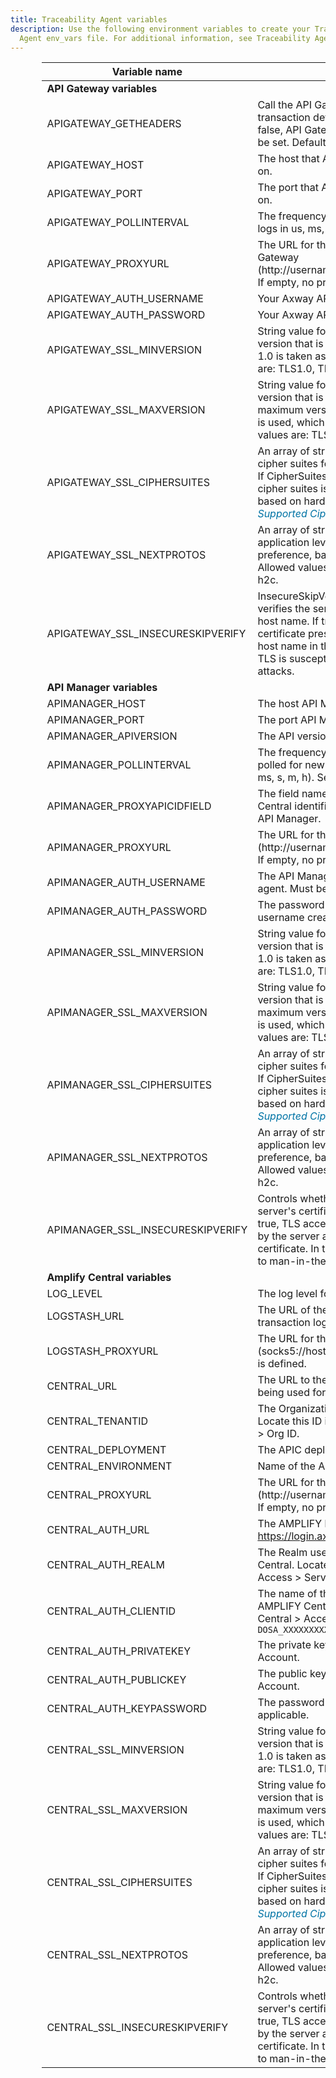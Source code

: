 ```yaml
---
title: Traceability Agent variables
description: Use the following environment variables to create your Traceability
  Agent env_vars file. For additional information, see Traceability Agent.
---
```

</p>         <table style="mc-table-style: url('../Resources/TableStyles/SynchTableStyle_noshade.css');margin-left: auto;margin-right: 0;width: 90%;" class="TableStyle-SynchTableStyle_interop" cellspacing="0">             <col class="TableStyle-SynchTableStyle_interop-Column-Column1" style="width: 171px;" />             <col class="TableStyle-SynchTableStyle_interop-Column-Column1" />             <thead>                 <tr class="TableStyle-SynchTableStyle_interop-Head-Header1">                     <th class="TableStyle-SynchTableStyle_interop-HeadE-Column1-Header1">Variable name</th>                     <th class="TableStyle-SynchTableStyle_interop-HeadD-Column1-Header1">Description</th>                 </tr>             </thead>             <tbody>                 <tr class="TableStyle-SynchTableStyle_interop-Body-Body2">                     <td class="TableStyle-SynchTableStyle_interop-BodyD-Column1-Body2" colspan="2"><strong>API Gateway variables</strong>                     </td>                 </tr>                 <tr class="TableStyle-SynchTableStyle_interop-Body-Body2">                     <td class="TableStyle-SynchTableStyle_interop-BodyE-Column1-Body2">APIGATEWAY_GETHEADERS</td>                     <td class="TableStyle-SynchTableStyle_interop-BodyD-Column1-Body2">Call the API Gateway API to get additional transaction details (headers, useragent). If false, API Gateway config does not need to be set. Default is True.</td>                 </tr>                 <tr class="TableStyle-SynchTableStyle_interop-Body-Body2">                     <td class="TableStyle-SynchTableStyle_interop-BodyE-Column1-Body2">APIGATEWAY_HOST</td>                     <td class="TableStyle-SynchTableStyle_interop-BodyD-Column1-Body2">The host that Axway API Gateway is running on.</td>                 </tr>                 <tr class="TableStyle-SynchTableStyle_interop-Body-Body2">                     <td class="TableStyle-SynchTableStyle_interop-BodyE-Column1-Body2">APIGATEWAY_PORT</td>                     <td class="TableStyle-SynchTableStyle_interop-BodyD-Column1-Body2">The port that Axway API Gateway is listening on.</td>                 </tr>                 <tr class="TableStyle-SynchTableStyle_interop-Body-Body2">                     <td class="TableStyle-SynchTableStyle_interop-BodyE-Column1-Body2">APIGATEWAY_POLLINTERVAL</td>                     <td class="TableStyle-SynchTableStyle_interop-BodyD-Column1-Body2">The frequency in which the agent polls the logs in us, ms, s, m, h. Default=ns. Set to 1m.</td>                 </tr>                 <tr class="TableStyle-SynchTableStyle_interop-Body-Body2">                     <td class="TableStyle-SynchTableStyle_interop-BodyE-Column1-Body2">APIGATEWAY_PROXYURL</td>                     <td class="TableStyle-SynchTableStyle_interop-BodyD-Column1-Body2">The URL for the proxy for Axway API Gateway (http://username:password@hostname:port). If empty, no proxy is defined.</td>                 </tr>                 <tr class="TableStyle-SynchTableStyle_interop-Body-Body2">                     <td class="TableStyle-SynchTableStyle_interop-BodyE-Column1-Body2">APIGATEWAY_AUTH_USERNAME</td>                     <td class="TableStyle-SynchTableStyle_interop-BodyD-Column1-Body2">Your Axway API Gateway username.</td>                 </tr>                 <tr class="TableStyle-SynchTableStyle_interop-Body-Body2">                     <td class="TableStyle-SynchTableStyle_interop-BodyE-Column1-Body2">APIGATEWAY_AUTH_PASSWORD</td>                     <td class="TableStyle-SynchTableStyle_interop-BodyD-Column1-Body2">Your Axway API Gateway password.</td>                 </tr>                 <tr class="TableStyle-SynchTableStyle_interop-Body-Body2">                     <td class="TableStyle-SynchTableStyle_interop-BodyE-Column1-Body2">APIGATEWAY_SSL_MINVERSION</td>                     <td class="TableStyle-SynchTableStyle_interop-BodyD-Column1-Body2">String value for the minimum SSL / TLS version that is acceptable. If zero, empty TLS 1.0 is taken as the minimum. Allowed values are: TLS1.0, TLS1.1, TLS1.2, TLS1.3.</td>                 </tr>                 <tr class="TableStyle-SynchTableStyle_interop-Body-Body2">                     <td class="TableStyle-SynchTableStyle_interop-BodyE-Column1-Body2">APIGATEWAY_SSL_MAXVERSION</td>                     <td class="TableStyle-SynchTableStyle_interop-BodyD-Column1-Body2">String value for the maximum SSL / TLS version that is acceptable. If empty, then the maximum version supported by this package is used, which is currently TLS 1.3. Allowed values are: TLS1.0, TLS1.1, TLS1.2, TLS1.3.</td>                 </tr>                 <tr class="TableStyle-SynchTableStyle_interop-Body-Body2">                     <td class="TableStyle-SynchTableStyle_interop-BodyE-Column1-Body2">APIGATEWAY_SSL_CIPHERSUITES</td>                     <td class="TableStyle-SynchTableStyle_interop-BodyD-Column1-Body2">An array of strings. It is a list of supported cipher suites for TLS versions up to TLS 1.2. If CipherSuites is nil, a default list of secure cipher suites is used, with a preference order based on hardware performance. See <MadCap:xref href="SSL TLS advanced.htm#Supporte"><span style="color: #0073a5;" class="mcFormatColor"><i>Supported Cipher Suites</i></span></MadCap:xref>.</td>                 </tr>                 <tr class="TableStyle-SynchTableStyle_interop-Body-Body2">                     <td class="TableStyle-SynchTableStyle_interop-BodyE-Column1-Body2">APIGATEWAY_SSL_NEXTPROTOS</td>                     <td class="TableStyle-SynchTableStyle_interop-BodyD-Column1-Body2">An array of strings. It is a list of supported application level protocols, in order of preference, based on the ALPN protocol list. Allowed values are: h2, http/1.0, http/1.1, h2c.</td>                 </tr>                 <tr class="TableStyle-SynchTableStyle_interop-Body-Body2">                     <td class="TableStyle-SynchTableStyle_interop-BodyE-Column1-Body2">APIGATEWAY_SSL_INSECURESKIPVERIFY</td>                     <td class="TableStyle-SynchTableStyle_interop-BodyD-Column1-Body2">InsecureSkipVerify controls whether a client verifies the server's certificate chain and host name. If true, then TLS accepts any certificate presented by the server and any host name in that certificate. In this mode, TLS is susceptible to man-in-the-middle attacks.</td>                 </tr>                 <tr class="TableStyle-SynchTableStyle_interop-Body-Body2">                     <td class="TableStyle-SynchTableStyle_interop-BodyD-Column1-Body2" colspan="2"><strong>API Manager variables</strong>                     </td>                 </tr>                 <tr class="TableStyle-SynchTableStyle_interop-Body-Body2">                     <td class="TableStyle-SynchTableStyle_interop-BodyE-Column1-Body2">APIMANAGER_HOST</td>                     <td class="TableStyle-SynchTableStyle_interop-BodyD-Column1-Body2">The host API Manager is running on.</td>                 </tr>                 <tr class="TableStyle-SynchTableStyle_interop-Body-Body2">                     <td class="TableStyle-SynchTableStyle_interop-BodyE-Column1-Body2">APIMANAGER_PORT</td>                     <td class="TableStyle-SynchTableStyle_interop-BodyD-Column1-Body2">The port API Manager is listening on.</td>                 </tr>                 <tr class="TableStyle-SynchTableStyle_interop-Body-Body2">                     <td class="TableStyle-SynchTableStyle_interop-BodyE-Column1-Body2">APIMANAGER_APIVERSION</td>                     <td class="TableStyle-SynchTableStyle_interop-BodyD-Column1-Body2">The API version for the API Manager.</td>                 </tr>                 <tr class="TableStyle-SynchTableStyle_interop-Body-Body2">                     <td class="TableStyle-SynchTableStyle_interop-BodyE-Column1-Body2">APIMANAGER_POLLINTERVAL</td>                     <td class="TableStyle-SynchTableStyle_interop-BodyD-Column1-Body2">The frequency in which API Manager is polled for new endpoints (ns - default, us, ms, s, m, h). Set to 1m.</td>                 </tr>                 <tr class="TableStyle-SynchTableStyle_interop-Body-Body2">                     <td class="TableStyle-SynchTableStyle_interop-BodyE-Column1-Body2">APIMANAGER_PROXYAPICIDFIELD</td>                     <td class="TableStyle-SynchTableStyle_interop-BodyD-Column1-Body2">The field name used to store the AMPLIFY Central identifier for the frontend proxy in API Manager.</td>                 </tr>                 <tr class="TableStyle-SynchTableStyle_interop-Body-Body2">                     <td class="TableStyle-SynchTableStyle_interop-BodyE-Column1-Body2">APIMANAGER_PROXYURL</td>                     <td class="TableStyle-SynchTableStyle_interop-BodyD-Column1-Body2">The URL for the proxy for API Manager (http://username:password@hostname:port). If empty, no proxy is defined.</td>                 </tr>                 <tr class="TableStyle-SynchTableStyle_interop-Body-Body2">                     <td class="TableStyle-SynchTableStyle_interop-BodyE-Column1-Body2">APIMANAGER_AUTH_USERNAME</td>                     <td class="TableStyle-SynchTableStyle_interop-BodyD-Column1-Body2">The API Manager username created for this agent. Must be API Manager Admin.</td>                 </tr>                 <tr class="TableStyle-SynchTableStyle_interop-Body-Body2">                     <td class="TableStyle-SynchTableStyle_interop-BodyE-Column1-Body2">APIMANAGER_AUTH_PASSWORD</td>                     <td class="TableStyle-SynchTableStyle_interop-BodyD-Column1-Body2">The password for the API Manager username created for this agent.</td>                 </tr>                 <tr class="TableStyle-SynchTableStyle_interop-Body-Body2">                     <td class="TableStyle-SynchTableStyle_interop-BodyE-Column1-Body2">APIMANAGER_SSL_MINVERSION</td>                     <td class="TableStyle-SynchTableStyle_interop-BodyD-Column1-Body2">String value for the minimum SSL/TLS version that is acceptable. If zero, empty TLS 1.0 is taken as the minimum. Allowed values are: TLS1.0, TLS1.1, TLS1.2, TLS1.3.</td>                 </tr>                 <tr class="TableStyle-SynchTableStyle_interop-Body-Body2">                     <td class="TableStyle-SynchTableStyle_interop-BodyE-Column1-Body2">APIMANAGER_SSL_MAXVERSION</td>                     <td class="TableStyle-SynchTableStyle_interop-BodyD-Column1-Body2">String value for the maximum SSL/TLS version that is acceptable. If empty, then the maximum version supported by this package is used, which is currently TLS 1.3. Allowed values are: TLS1.0, TLS1.1, TLS1.2, TLS1.3.</td>                 </tr>                 <tr class="TableStyle-SynchTableStyle_interop-Body-Body2">                     <td class="TableStyle-SynchTableStyle_interop-BodyE-Column1-Body2">APIMANAGER_SSL_CIPHERSUITES</td>                     <td class="TableStyle-SynchTableStyle_interop-BodyD-Column1-Body2">An array of strings. It is a list of supported cipher suites for TLS versions up to TLS 1.2. If CipherSuites is nil, a default list of secure cipher suites is used, with a preference order based on hardware performance.  See <MadCap:xref href="SSL TLS advanced.htm#Supporte"><span style="color: #0073a5;" class="mcFormatColor"><i>Supported Cipher Suites</i></span></MadCap:xref>.</td>                 </tr>                 <tr class="TableStyle-SynchTableStyle_interop-Body-Body2">                     <td class="TableStyle-SynchTableStyle_interop-BodyE-Column1-Body2">APIMANAGER_SSL_NEXTPROTOS</td>                     <td class="TableStyle-SynchTableStyle_interop-BodyD-Column1-Body2">An array of strings. It is a list of supported application level protocols, in order of preference, based on the ALPN protocol list. Allowed values are: h2, http/1.0, http/1.1, h2c.</td>                 </tr>                 <tr class="TableStyle-SynchTableStyle_interop-Body-Body2">                     <td class="TableStyle-SynchTableStyle_interop-BodyE-Column1-Body2">APIMANAGER_SSL_INSECURESKIPVERIFY</td>                     <td class="TableStyle-SynchTableStyle_interop-BodyD-Column1-Body2">Controls whether a client verifies the server's certificate chain and host name. If true, TLS accepts any certificate presented by the server and any host name in that certificate. In this mode, TLS is susceptible to man-in-the-middle attacks.</td>                 </tr>                 <tr class="TableStyle-SynchTableStyle_interop-Body-Body2">                     <td class="TableStyle-SynchTableStyle_interop-BodyD-Column1-Body2" colspan="2"><strong>Amplify Central variables</strong>                     </td>                 </tr>                 <tr class="TableStyle-SynchTableStyle_interop-Body-Body2">                     <td class="TableStyle-SynchTableStyle_interop-BodyE-Column1-Body2">LOG_LEVEL</td>                     <td class="TableStyle-SynchTableStyle_interop-BodyD-Column1-Body2">The log level for the agent.</td>                 </tr>                 <tr class="TableStyle-SynchTableStyle_interop-Body-Body2">                     <td class="TableStyle-SynchTableStyle_interop-BodyE-Column1-Body2">LOGSTASH_URL</td>                     <td class="TableStyle-SynchTableStyle_interop-BodyD-Column1-Body2">The URL of the logstash to forward the transaction log entries.</td>                 </tr>                 <tr class="TableStyle-SynchTableStyle_interop-Body-Body2">                     <td class="TableStyle-SynchTableStyle_interop-BodyE-Column1-Body2">LOGSTASH_PROXYURL</td>                     <td class="TableStyle-SynchTableStyle_interop-BodyD-Column1-Body2">The URL for the proxy for logstash (socks5://hostname:port). If empty, no proxy is defined.</td>                 </tr>                 <tr class="TableStyle-SynchTableStyle_interop-Body-Body2">                     <td class="TableStyle-SynchTableStyle_interop-BodyE-Column1-Body2">CENTRAL_URL</td>                     <td class="TableStyle-SynchTableStyle_interop-BodyD-Column1-Body2">The URL to the AMPLIFY Central instance being used for this Traceability Agent.</td>                 </tr>                 <tr class="TableStyle-SynchTableStyle_interop-Body-Body2">                     <td class="TableStyle-SynchTableStyle_interop-BodyE-Column1-Body2">CENTRAL_TENANTID</td>                     <td class="TableStyle-SynchTableStyle_interop-BodyD-Column1-Body2">The Organization ID from AMPLIFY Central. Locate this ID in the Platform &gt; Organization &gt; Org ID.</td>                 </tr>                 <tr class="TableStyle-SynchTableStyle_interop-Body-Body2">                     <td class="TableStyle-SynchTableStyle_interop-BodyE-Column1-Body2">CENTRAL_DEPLOYMENT</td>                     <td class="TableStyle-SynchTableStyle_interop-BodyD-Column1-Body2">The APIC deployment environment.</td>                 </tr>                 <tr class="TableStyle-SynchTableStyle_interop-Body-Body2">                     <td class="TableStyle-SynchTableStyle_interop-BodyE-Column1-Body2">CENTRAL_ENVIRONMENT</td>                     <td class="TableStyle-SynchTableStyle_interop-BodyD-Column1-Body2">Name of the AMPLIFY Central environment.</td>                 </tr>                 <tr class="TableStyle-SynchTableStyle_interop-Body-Body2">                     <td class="TableStyle-SynchTableStyle_interop-BodyE-Column1-Body2">CENTRAL_PROXYURL</td>                     <td class="TableStyle-SynchTableStyle_interop-BodyD-Column1-Body2">The URL for the proxy for Amplify Central (http://username:password@hostname:port). If empty, no proxy is defined.</td>                 </tr>                 <tr class="TableStyle-SynchTableStyle_interop-Body-Body2">                     <td class="TableStyle-SynchTableStyle_interop-BodyE-Column1-Body2">CENTRAL_AUTH_URL</td>                     <td class="TableStyle-SynchTableStyle_interop-BodyD-Column1-Body2"> The AMPLIFY login URL: <a href="https://login.axway.com/auth">https://login.axway.com/auth</a></td>                 </tr>                 <tr class="TableStyle-SynchTableStyle_interop-Body-Body2">                     <td class="TableStyle-SynchTableStyle_interop-BodyE-Column1-Body2">CENTRAL_AUTH_REALM</td>                     <td class="TableStyle-SynchTableStyle_interop-BodyD-Column1-Body2">The Realm used to authenticate for AMPLIFY Central. Locate this in AMPLIFY Central &gt; Access &gt; Service Accounts.</td>                 </tr>                 <tr class="TableStyle-SynchTableStyle_interop-Body-Body2">                     <td class="TableStyle-SynchTableStyle_interop-BodyE-Column1-Body2">CENTRAL_AUTH_CLIENTID</td>                     <td class="TableStyle-SynchTableStyle_interop-BodyD-Column1-Body2">The name of the Service Account created in AMPLIFY Central. Locate this in AMPLIFY Central &gt; Access &gt; Service Accounts. <code>DOSA_XXXXXXXXXx</code></td>                 </tr>                 <tr class="TableStyle-SynchTableStyle_interop-Body-Body2">                     <td class="TableStyle-SynchTableStyle_interop-BodyE-Column1-Body2">CENTRAL_AUTH_PRIVATEKEY</td>                     <td class="TableStyle-SynchTableStyle_interop-BodyD-Column1-Body2">The private key associated with the Service Account.</td>                 </tr>                 <tr class="TableStyle-SynchTableStyle_interop-Body-Body2">                     <td class="TableStyle-SynchTableStyle_interop-BodyE-Column1-Body2">CENTRAL_AUTH_PUBLICKEY</td>                     <td class="TableStyle-SynchTableStyle_interop-BodyD-Column1-Body2">The public key associated to the Service Account.</td>                 </tr>                 <tr class="TableStyle-SynchTableStyle_interop-Body-Body2">                     <td class="TableStyle-SynchTableStyle_interop-BodyE-Column1-Body2">CENTRAL_AUTH_KEYPASSWORD</td>                     <td class="TableStyle-SynchTableStyle_interop-BodyD-Column1-Body2">The password for the private key, if applicable.</td>                 </tr>                 <tr class="TableStyle-SynchTableStyle_interop-Body-Body2">                     <td class="TableStyle-SynchTableStyle_interop-BodyE-Column1-Body2">CENTRAL_SSL_MINVERSION</td>                     <td class="TableStyle-SynchTableStyle_interop-BodyD-Column1-Body2">String value for the minimum SSL/TLS version that is acceptable. If zero, empty TLS 1.0 is taken as the minimum. Allowed values are: TLS1.0, TLS1.1, TLS1.2, TLS1.3.</td>                 </tr>                 <tr class="TableStyle-SynchTableStyle_interop-Body-Body2">                     <td class="TableStyle-SynchTableStyle_interop-BodyE-Column1-Body2">CENTRAL_SSL_MAXVERSION</td>                     <td class="TableStyle-SynchTableStyle_interop-BodyD-Column1-Body2">String value for the maximum SSL/TLS version that is acceptable. If empty, then the maximum version supported by this package is used, which is currently TLS 1.3. Allowed values are: TLS1.0, TLS1.1, TLS1.2, TLS1.3.</td>                 </tr>                 <tr class="TableStyle-SynchTableStyle_interop-Body-Body2">                     <td class="TableStyle-SynchTableStyle_interop-BodyE-Column1-Body2">CENTRAL_SSL_CIPHERSUITES</td>                     <td class="TableStyle-SynchTableStyle_interop-BodyD-Column1-Body2">An array of strings. It is a list of supported cipher suites for TLS versions up to TLS 1.2. If CipherSuites is nil, a default list of secure cipher suites is used, with a preference order based on hardware performance.  See <MadCap:xref href="SSL TLS advanced.htm#Supporte"><span style="color: #0073a5;" class="mcFormatColor"><i>Supported Cipher Suites</i></span></MadCap:xref>.</td>                 </tr>                 <tr class="TableStyle-SynchTableStyle_interop-Body-Body2">                     <td class="TableStyle-SynchTableStyle_interop-BodyE-Column1-Body2">CENTRAL_SSL_NEXTPROTOS</td>                     <td class="TableStyle-SynchTableStyle_interop-BodyD-Column1-Body2">An array of strings. It is a list of supported application level protocols, in order of preference, based on the ALPN protocol list. Allowed values are: h2, http/1.0, http/1.1, h2c.</td>                 </tr>                 <tr class="TableStyle-SynchTableStyle_interop-Body-Body2">                     <td class="TableStyle-SynchTableStyle_interop-BodyB-Column1-Body2">CENTRAL_SSL_INSECURESKIPVERIFY</td>                     <td class="TableStyle-SynchTableStyle_interop-BodyA-Column1-Body2">Controls whether a client verifies the server's certificate chain and host name. If true, TLS accepts any certificate presented by the server and any host name in that certificate. In this mode, TLS is susceptible to man-in-the-middle attacks.</td>                 </tr>             </tbody>         </table>